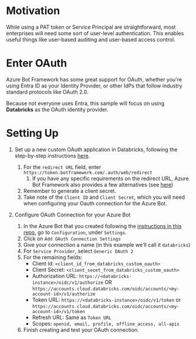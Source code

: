 # Motivation

While using a PAT token or Service Principal are straightforward, most enterprises will need some sort of user-level authentication. This enables useful things like user-based auditing and user-based access control.

# Enter OAuth

Azure Bot Framework has some great support for OAuth, whether you're using Entra ID as your Identity Provider, or other IdPs that follow industry standard protocols like OAuth 2.0.

Because not everyone uses Entra, this sample will focus on using **Databricks** as the OAuth identity provider.

# Setting Up

1. Set up a new custom OAuth application in Databricks, following the step-by-step instructions [here](https://docs.databricks.com/aws/en/integrations/enable-disable-oauth#enable-custom-app-ui).
   1. For the `redirect URL` field, enter `https://token.botframework.com/.auth/web/redirect`
      1. If you have any specific requirements on the redirect URL, Azure Bot Framework also provides a few alternatives (see [here](https://learn.microsoft.com/en-us/azure/bot-service/ref-oauth-redirect-urls?view=azure-bot-service-4.0))
   1. Remember to generate a client secret.
   1. Take note of the `Client ID` and `Client Secret`, which you will need when configuring your Oauth connection for the Azure Bot.

1. Configure OAuth Connection for your Azure Bot
   1. In the Azure Bot that you created following the [instructions in this repo](../README.md), go to `Configuration`, under `Settings`.
   1. Click on `Add OAuth Connection Settings`
   1. Give your connection a name (in this example we'll call it `databricks`)
   1. For `Service Provider`, select `Generic OAuth 2`
   1. For the remaining fields:
      * Client Id: `<client_id_from_databricks_custom_oauth>`
      * Client Secret: `<client_secet_from_databricks_custom_oauth>`
      * Authorization URL: `https://<databricks-instance>/oidc/v1/authorize` OR `https://accounts.cloud.databricks.com/oidc/accounts/<my-account-id>/v1/authorize`
      * Token URL: `https://<databricks-instance>/oidc/v1/token` or `https://accounts.cloud.databricks.com/oidc/accounts/<my-account-id>/v1/token`
      * Refresh URL: Same as `Token URL`
      * Scopes: `openid, email, profile, offline_access, all-apis`
    1. Finish creating and test your OAuth connection.
